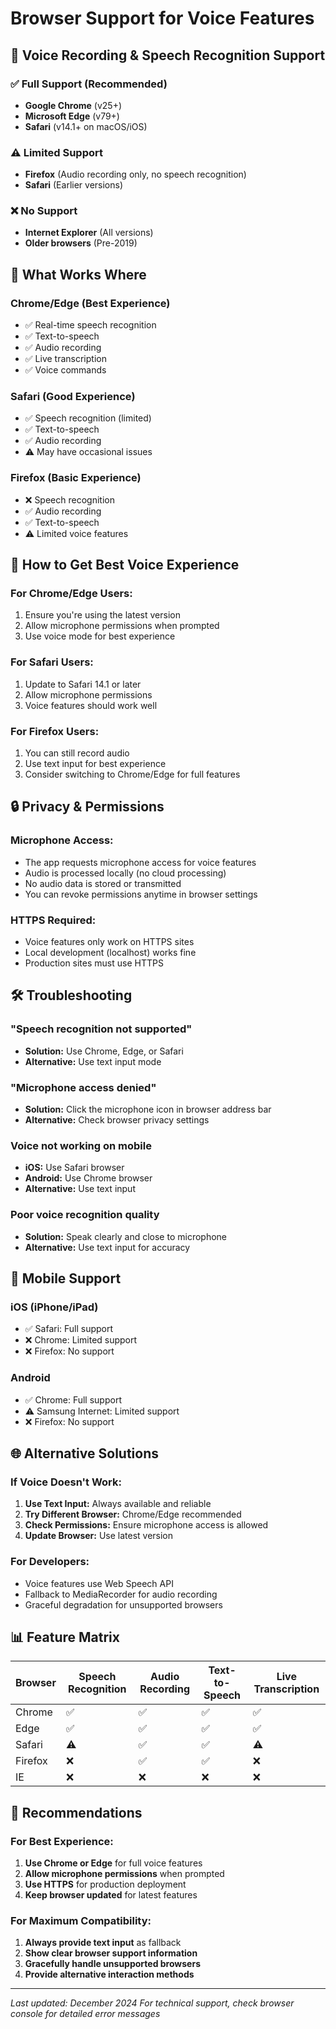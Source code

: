 # Browser Support for Voice Features

## 🎤 Voice Recording & Speech Recognition Support

### ✅ **Full Support (Recommended)**
- **Google Chrome** (v25+)
- **Microsoft Edge** (v79+)
- **Safari** (v14.1+ on macOS/iOS)

### ⚠️ **Limited Support**
- **Firefox** (Audio recording only, no speech recognition)
- **Safari** (Earlier versions)

### ❌ **No Support**
- **Internet Explorer** (All versions)
- **Older browsers** (Pre-2019)

## 🔧 **What Works Where**

### **Chrome/Edge (Best Experience)**
- ✅ Real-time speech recognition
- ✅ Text-to-speech
- ✅ Audio recording
- ✅ Live transcription
- ✅ Voice commands

### **Safari (Good Experience)**
- ✅ Speech recognition (limited)
- ✅ Text-to-speech
- ✅ Audio recording
- ⚠️ May have occasional issues

### **Firefox (Basic Experience)**
- ❌ Speech recognition
- ✅ Audio recording
- ✅ Text-to-speech
- ⚠️ Limited voice features

## 🚀 **How to Get Best Voice Experience**

### **For Chrome/Edge Users:**
1. Ensure you're using the latest version
2. Allow microphone permissions when prompted
3. Use voice mode for best experience

### **For Safari Users:**
1. Update to Safari 14.1 or later
2. Allow microphone permissions
3. Voice features should work well

### **For Firefox Users:**
1. You can still record audio
2. Use text input for best experience
3. Consider switching to Chrome/Edge for full features

## 🔒 **Privacy & Permissions**

### **Microphone Access:**
- The app requests microphone access for voice features
- Audio is processed locally (no cloud processing)
- No audio data is stored or transmitted
- You can revoke permissions anytime in browser settings

### **HTTPS Required:**
- Voice features only work on HTTPS sites
- Local development (localhost) works fine
- Production sites must use HTTPS

## 🛠️ **Troubleshooting**

### **"Speech recognition not supported"**
- **Solution:** Use Chrome, Edge, or Safari
- **Alternative:** Use text input mode

### **"Microphone access denied"**
- **Solution:** Click the microphone icon in browser address bar
- **Alternative:** Check browser privacy settings

### **Voice not working on mobile**
- **iOS:** Use Safari browser
- **Android:** Use Chrome browser
- **Alternative:** Use text input

### **Poor voice recognition quality**
- **Solution:** Speak clearly and close to microphone
- **Alternative:** Use text input for accuracy

## 📱 **Mobile Support**

### **iOS (iPhone/iPad)**
- ✅ Safari: Full support
- ❌ Chrome: Limited support
- ❌ Firefox: No support

### **Android**
- ✅ Chrome: Full support
- ⚠️ Samsung Internet: Limited support
- ❌ Firefox: No support

## 🌐 **Alternative Solutions**

### **If Voice Doesn't Work:**
1. **Use Text Input:** Always available and reliable
2. **Try Different Browser:** Chrome/Edge recommended
3. **Check Permissions:** Ensure microphone access is allowed
4. **Update Browser:** Use latest version

### **For Developers:**
- Voice features use Web Speech API
- Fallback to MediaRecorder for audio recording
- Graceful degradation for unsupported browsers

## 📊 **Feature Matrix**

| Browser | Speech Recognition | Audio Recording | Text-to-Speech | Live Transcription |
|---------|-------------------|-----------------|----------------|-------------------|
| Chrome  | ✅                | ✅              | ✅             | ✅                |
| Edge    | ✅                | ✅              | ✅             | ✅                |
| Safari  | ⚠️                | ✅              | ✅             | ⚠️                |
| Firefox | ❌                | ✅              | ✅             | ❌                |
| IE      | ❌                | ❌              | ❌             | ❌                |

## 🎯 **Recommendations**

### **For Best Experience:**
1. **Use Chrome or Edge** for full voice features
2. **Allow microphone permissions** when prompted
3. **Use HTTPS** for production deployment
4. **Keep browser updated** for latest features

### **For Maximum Compatibility:**
1. **Always provide text input** as fallback
2. **Show clear browser support information**
3. **Gracefully handle unsupported browsers**
4. **Provide alternative interaction methods**

---

*Last updated: December 2024*
*For technical support, check browser console for detailed error messages*
